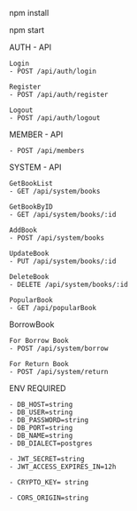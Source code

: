 npm install

npm start

AUTH - API

    Login
    - POST /api/auth/login

    Register
    - POST /api/auth/register
    
    Logout
    - POST /api/auth/logout

MEMBER - API

    - POST /api/members

SYSTEM - API

    GetBookList
    - GET /api/system/books

    GetBookByID
    - GET /api/system/books/:id

    AddBook
    - POST /api/system/books

    UpdateBook
    - PUT /api/system/books/:id

    DeleteBook
    - DELETE /api/system/books/:id

    PopularBook
    - GET /api/popularBook

BorrowBook

    For Borrow Book
    - POST /api/system/borrow

    For Return Book
    - POST /api/system/return

ENV REQUIRED

    - DB_HOST=string
    - DB_USER=string
    - DB_PASSWORD=string
    - DB_PORT=string
    - DB_NAME=string
    - DB_DIALECT=postgres

    - JWT_SECRET=string
    - JWT_ACCESS_EXPIRES_IN=12h

    - CRYPTO_KEY= string

    - CORS_ORIGIN=string
